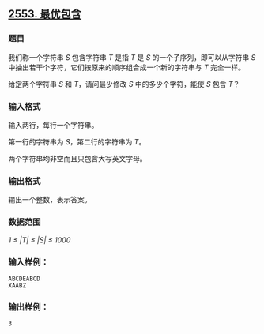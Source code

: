 ## [2553. 最优包含](https://www.acwing.com/problem/content/2555/)

### 题目

我们称一个字符串 *S* 包含字符串 *T* 是指 *T* 是 *S* 的一个子序列，即可以从字符串 *S* 中抽出若干个字符，它们按原来的顺序组合成一个新的字符串与 *T* 完全一样。

给定两个字符串 *S* 和 *T*，请问最少修改 *S* 中的多少个字符，能使 *S* 包含 *T*？

### 输入格式

输入两行，每行一个字符串。

第一行的字符串为 *S*，第二行的字符串为 *T*。

两个字符串均非空而且只包含大写英文字母。

### 输出格式

输出一个整数，表示答案。

### 数据范围

*1 ≤ |T| ≤ |S| ≤ 1000*

### 输入样例：

```
ABCDEABCD
XAABZ
```

### 输出样例：

```
3
```
